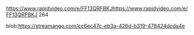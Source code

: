 https://www.rapidvideo.com/e/FF13QRFBKJhttps://www.rapidvideo.com/e/FF13QRFBKJ 264

blob:https://streamango.com/cc6ec47c-eb3a-426d-b319-478424dcda4e
